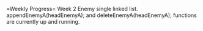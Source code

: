 =Weekly Progress=
Week 2
Enemy single linked list.
appendEnemyA(headEnemyA); and deleteEnemyA(headEnemyA); functions are currently up and running.
